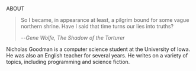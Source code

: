 ABOUT

>So I became, in appearance at least, a pilgrim bound for some vague northern shrine. Have I said that time turns our lies into truths?
>
>--<cite>Gene Wolfe, The Shadow of the Torturer</cite>

 Nicholas Goodman is a computer science student at the University of Iowa. He was also an English teacher for several years. He writes on a variety of topics, including programming and science fiction.
